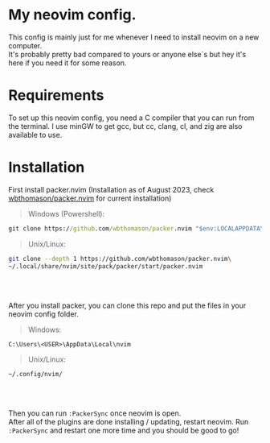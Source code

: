 
# My neovim config.

This config is mainly just for me whenever I need to install neovim on a new computer.  
It's probably pretty bad compared to yours or anyone else`s but hey it's here if you need it for some reason.

# Requirements


To set up this neovim config, you need a C compiler that you can run from the terminal. I use minGW to get gcc, but cc, clang, cl, and zig are also available to use.

# Installation

First install packer.nvim (Installation as of August 2023, check [wbthomason/packer.nvim](wbthomason/packer.nvim) for current installation)

> Windows (Powershell):
 
```cmd
git clone https://github.com/wbthomason/packer.nvim "$env:LOCALAPPDATA\nvim-data\site\pack\packer\start\packer.nvim"
```

> Unix/Linux:

```bash
git clone --depth 1 https://github.com/wbthomason/packer.nvim\
~/.local/share/nvim/site/pack/packer/start/packer.nvim
```
<br>
<br>

After you install packer, you can clone this repo and put the files in your neovim config folder.

> Windows:

```file
C:\Users\<USER>\AppData\Local\nvim
```

> Unix/Linux:
 ```file
~/.config/nvim/
```
<br>
<br>

Then you can run ```:PackerSync``` once neovim is open.  
After all of the plugins are done installing / updating, restart neovim.
Run ```:PackerSync``` and restart one more time and you should be good to go!



